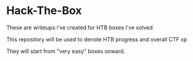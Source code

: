 # Hack-The-Box
These are writeups i've created for HTB boxes i've solved

This repository will be used to denote HTB progress and overall CTF xp 

They will start from "very easy" boxes onward.
